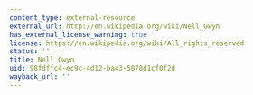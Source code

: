 ```yaml
---
content_type: external-resource
external_url: http://en.wikipedia.org/wiki/Nell_Gwyn
has_external_license_warning: true
license: https://en.wikipedia.org/wiki/All_rights_reserved
status: ''
title: Nell Gwyn
uid: 98fdffc4-ec9c-4d12-ba43-5878d1cf0f2d
wayback_url: ''
---
```

